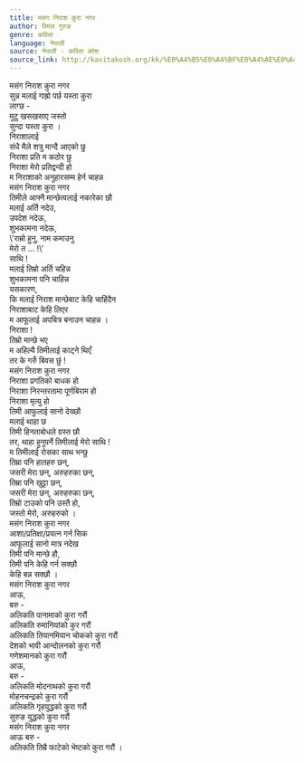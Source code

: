 ```yaml
---
title: मसंग निराश कुरा नगर
author: विमल गुरुङ
genre: कविता
language: नेपाली
source: नेपाली - कविता कोश
source_link: http://kavitakosh.org/kk/%E0%A4%B5%E0%A4%BF%E0%A4%AE%E0%A4%B2_%E0%A4%97%E0%A5%81%E0%A4%B0%E0%A5%81%E0%A4%99
---
```


मसंग निराश कुरा नगर  
सुन्न मलाई गाह्रो पर्छ यस्ता कुरा  
लाग्छ -  
मुटु खसखसाए जस्तो  
सुन्दा यस्ता कुरा ।  
निराशालाई  
संधै मैले शत्रु मान्दै आएको छु  
निराशा प्रति म कठोर छु  
निराशा मेरो प्रतिद्वन्दी हो  
म निराशाको अनुहारसम्म हेर्न चाहन्न  
मसंग निराश कुरा नगर  
तिमीले आफ्नै मान्छेत्वलाई नकारेका छौ  
मलाई अर्ति नदेउ,  
उपदेश नदेऊ,  
शुभकामना नदेऊ,  
\\'राम्रो हुनु, नाम कमाउनु  
मेरो त ... !\\'  
साथि !  
मलाई तिम्रो अर्ति चहिन्न  
शुभकामना पनि चाहिन्न  
यसकारण,  
कि मलाई निराश मान्छेबाट केहि चाहिंदैन  
निराशाबाट केहि लिएर  
म आफूलाई अपबित्र बनाउन चाहन्न ।  
निराशा !  
तिम्रो मान्छे भए  
म अहिल्यै तिमीलाई काट्ने थिएँ  
तर के गरुँ बिवस छुं !  
मसंग निराश कुरा नगर  
निराशा प्रगतिको बाधक हो  
निराशा निरन्तरतामा पूर्णबिराम हो  
निराशा मृत्यु हो  
तिमी आफुलाई सानो देख्छौ  
मलाई थाहा छ  
तिमी हिनताबोधले ग्रस्त छौ  
तर, थाहा हुनुपर्ने तिमीलाई मेरो साथि !  
म तिमीलाई रोसका साथ भन्छु  
तिम्रा पनि हातहरु छन्,  
जसरी मेरा छन्, अरुहरुका छन्,  
तिम्रा पनि खुट्टा छन्,  
जसरी मेरा छन्, अरुहरुका छन्,  
तिम्रो टाउको पनि उस्तै हो,  
जस्तो मेरो, अरुहरुको ।  
मसंग निराश कुरा नगर  
आशा/प्रतिक्षा/प्रयत्न गर्न सिक  
आफूलाई सानो मात्र नदेख  
तिमी पनि मान्छे हौ,  
तिमी पनि केहि गर्न सक्छौ  
केहि बन्न सक्छौ ।  
मसंग निराश कुरा नगर  
आऊ,  
बरु -  
अलिकति पानामाको कुरा गरौं  
अलिकति रुमानियांको कुर गरौं  
अलिकति तियानमियान चोकको कुरा गरौं  
देशको भावी आन्दोलनको कुरा गरौं  
गणेशमानको कुरा गरौं  
आऊ,  
बरु -  
अलिकति मोदनाथको कुरा गरौं  
मोहनचन्द्रको कुरा गरौं  
अलिकति गृहयुद्धको कुरा गरौं  
सुरुङ युद्धको कुरा गरौं  
मसंग निराश कुरा नगर  
आऊ बरु -  
अलिकति तिम्रै फाटेको भेष्टको कुरा गरौं ।
